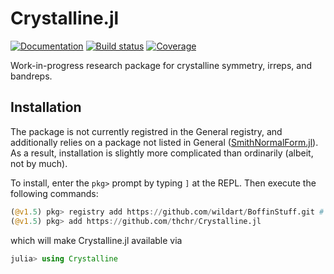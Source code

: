 # Crystalline.jl

[![Documentation][docs-dev-img]][docs-dev-url] [![Build status][ci-status-img]][ci-status-url] [![Coverage][coverage-img]][coverage-url]

Work-in-progress research package for crystalline symmetry, irreps, and bandreps.

## Installation

The package is not currently registred in the General registry, and additionally relies on a package not listed in General ([SmithNormalForm.jl](https://github.com/wildart/SmithNormalForm.jl)). 
As a result, installation is slightly more complicated than ordinarily (albeit, not by much).

To install, enter the `pkg>` prompt by typing `]` at the REPL. Then execute the following commands:
```julia
(@v1.5) pkg> registry add https://github.com/wildart/BoffinStuff.git # needed for the unregistred package SmithNormalForm (which Crystalline depends on)
(@v1.5) pkg> add https://github.com/thchr/Crystalline.jl
```
which will make Crystalline.jl available via 
```julia
julia> using Crystalline
```

[ci-status-img]: https://github.com/thchr/Crystalline.jl/workflows/CI/badge.svg
[ci-status-url]: https://github.com/thchr/Crystalline.jl/actions
[docs-dev-img]:  https://img.shields.io/badge/docs-dev-blue.svg
[docs-dev-url]:  https://thchr.github.io/Crystalline.jl/dev
[coverage-img]:  https://codecov.io/gh/thchr/Crystalline.jl/branch/master/graph/badge.svg
[coverage-url]:  https://codecov.io/gh/thchr/Crystalline.jl